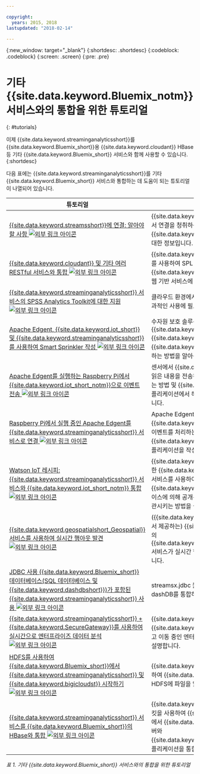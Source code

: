 ```yaml
---

copyright:
  years: 2015, 2018
lastupdated: "2018-02-14"

---
```


<!-- Attribute definitions -->
{:new_window: target="_blank"}
{:shortdesc: .shortdesc}
{:codeblock: .codeblock}
{:screen: .screen}
{:pre: .pre}

# 기타 {{site.data.keyword.Bluemix_notm}} 서비스와의 통합을 위한 튜토리얼
{: #tutorials}


이제 {{site.data.keyword.streaminganalyticsshort}}를 {{site.data.keyword.Bluemix_short}}용 {{site.data.keyword.cloudant}} HBase 등 기타 {{site.data.keyword.Bluemix_short}} 서비스와 함께 사용할 수 있습니다.
{:shortdesc}

다음 표에는 {{site.data.keyword.streaminganalyticsshort}}를 기타 {{site.data.keyword.Bluemix_short}} 서비스와 통합하는 데 도움이 되는 튜토리얼이 나열되어 있습니다.


| 튜토리얼 | 설명   |
|----------|--------|
| [{{site.data.keyword.streamsshort}}에 연결: 알아야 할 사항 ![외부 링크 아이콘](../../icons/launch-glyph.svg "외부 링크 아이콘")](https://ibm.co/2iDHfFt) | {{site.data.keyword.streaminganalyticsshort}}에서 연결을 청취하는 {{site.data.keyword.streamsshort}} 연산자 사용에 대한 정보입니다.  |
| [{{site.data.keyword.cloudant}} 및 기타 여러 RESTful 서비스와 통합 ![외부 링크 아이콘](../../icons/launch-glyph.svg "외부 링크 아이콘")](https://developer.ibm.com/streamsdev/docs/integrating-with-cloudant-and-many-other-restful-services/) | {{site.data.keyword.streamsshort}} HTTP 어댑터를 사용하여 SPL 애플리케이션을 {{site.data.keyword.cloudant}} 및 기타 RESTful, 웹 기반 서비스에 통합하는 방법을 설명합니다. |
| [{{site.data.keyword.streaminganalyticsshort}} 서비스의 SPSS Analytics Toolkit에 대한 지원 ![외부 링크 아이콘](../../icons/launch-glyph.svg "외부 링크 아이콘")](https://developer.ibm.com/streamsdev/docs/spss-in-bluemix-streaming-analytics-service/) | 클라우드 환경에서 SPSS Analytics 툴킷 연산자의 효과적인 사용에 필요한 몇 가지 팁을 제공합니다. |
| [Apache Edgent, {{site.data.keyword.iot_short}} 및 {{site.data.keyword.streaminganalyticsshort}}를 사용하여 Smart Sprinkler 작성 ![외부 링크 아이콘](../../icons/launch-glyph.svg "외부 링크 아이콘")](https://developer.ibm.com/bluemix/2016/06/01/better-analytics-with-apache-quarks/)| 수자원 보호 솔루션을 개발하기 위해 Apache Edgent, {{site.data.keyword.streaminganalyticsshort}}, {{site.data.keyword.iot_short}} 및 기타 {{site.data.keyword.Bluemix_short}} 서비스를 결합하는 방법을 알아봅니다. |
| [Apache Edgent를 실행하는 Raspberry Pi에서 {{site.data.keyword.iot_short_notm}}으로 이벤트 전송 ![외부 링크 아이콘](../../icons/launch-glyph.svg "외부 링크 아이콘")](https://ibm.co/2BWqMou)| 센서에서 {{site.data.keyword.iot_short_notm}}으로 읽은 내용을 전송하는 Edgent 애플리케이션을 작성하는 방법 및 {{site.data.keyword.streamsshort}} 애플리케이션에서 해당 이벤트를 사용하는 방법을 설명합니다.|
| [Raspberry Pi에서 실행 중인 Apache Edgent를 {{site.data.keyword.streaminganalyticsshort}} 서비스로 연결 ![외부 링크 아이콘](../../icons/launch-glyph.svg "외부 링크 아이콘")](https://ibm.co/2BWXjec)| Apache Edgent를 실행 중인 디바이스에서 {{site.data.keyword.iot_short_notm}}으로 전송한 이벤트를 처리하는 {{site.data.keyword.streaminganalyticsshort}} 애플리케이션을 작성하는 방법을 설명합니다.|
| [Watson IoT 레시피: {{site.data.keyword.streaminganalyticsshort}} 서비스와 {{site.data.keyword.iot_short_notm}} 통합 ![외부 링크 아이콘](../../icons/launch-glyph.svg "외부 링크 아이콘")](https://developer.ibm.com/recipes/tutorials/integrate-ibm-streaming-analytics-service-with-watson-iot-platform/)| {{site.data.keyword.Bluemix_short}}에서 사용 가능한 {{site.data.keyword.streaminganalyticsshort}} 서비스를 사용하여 {{site.data.keyword.iot_short_notm}}에서 IoT 디바이스에 의해 공개된 이벤트를 빠르게 수집, 분석하고 상관시키는 방법을 설명합니다.|
| [{{site.data.keyword.geospatialshort_Geospatial}} 서비스를 사용하여 실시간 행아웃 발견 ![외부 링크 아이콘](../../icons/launch-glyph.svg "외부 링크 아이콘")](https://developer.ibm.com/bluemix/2016/05/27/real-time-hangout-detection/)	| ({{site.data.keyword.streaminganalyticsshort}}에서 제공하는) {{site.data.keyword.Bluemix_short}}의 {{site.data.keyword.geospatialshort_Geospatial}} 서비스가 실시간 행아웃 발견을 지원하는 방법을 설명합니다.|
| [JDBC 사용 {{site.data.keyword.Bluemix_short}} 데이터베이스(SQL 데이터베이스 및 {{site.data.keyword.dashdbshort}})가 포함된 {{site.data.keyword.streaminganalyticsshort}} 사용 ![외부 링크 아이콘](../../icons/launch-glyph.svg "외부 링크 아이콘")](https://developer.ibm.com/bluemix/2016/01/26/streaming-analytics-with-jdbc-enabled-databases/)	| streamsx.jdbc 툴킷을 사용하여 SQL Database 및 dashDB를 통합하는 방법을 설명합니다.	|
| [{{site.data.keyword.streaminganalyticsshort}} + {{site.data.keyword.SecureGateway}}를 사용하여 실시간으로 엔터프라이즈 데이터 분석 ![외부 링크 아이콘](../../icons/launch-glyph.svg "외부 링크 아이콘")](https://developer.ibm.com/bluemix/2016/02/17/analyze-enterprise-data-with-streaming-analytics-secure-gateway/) | {{site.data.keyword.SecureGateway}} 터널을 {{site.data.keyword.streamsshort}} 소스에 연결하고 이동 중인 엔터프라이즈 데이터에 연결하는 방법을 설명합니다.	|
| [HDFS를 사용하여 {{site.data.keyword.Bluemix_short}}에서 {{site.data.keyword.streaminganalyticsshort}} 및 {{site.data.keyword.bigicloudst}} 시작하기 ![외부 링크 아이콘](../../icons/launch-glyph.svg "외부 링크 아이콘")](https://developer.ibm.com/bluemix/2016/02/26/streaming-analytics-and-biginsights-using-hdfs/)	| {{site.data.keyword.streamsshort}} 연산자를 사용하여 {{site.data.keyword.Bluemix_short}}에서 HDFS에 파일을 읽고 쓰는 방법을 보여줍니다.	|
| [{{site.data.keyword.streaminganalyticsshort}} 서비스를 {{site.data.keyword.Bluemix_short}}의 HBase와 통합 ![외부 링크 아이콘](../../icons/launch-glyph.svg "외부 링크 아이콘")](https://developer.ibm.com/streamsdev/docs/integrating-streams-biginsights-hbase-service-bluemix/)| {{site.data.keyword.Bluemix_short}}용 HBase 툴킷을 사용하여 {{site.data.keyword.Bluemix_short}}에서 {{site.data.keyword.bigicloudst}}의 HBase 서버와 {{site.data.keyword.streaminganalyticsshort}} 애플리케이션을 통합하는 방법을 알아봅니다.	|

*표 1. 기타 {{site.data.keyword.Bluemix_short}} 서비스와의 통합을 위한 튜토리얼*
